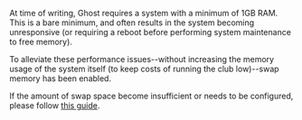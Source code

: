 At time of writing, Ghost requires a system with a minimum of 1GB RAM.
This is a bare minimum, and often results in the system becoming unresponsive
(or requiring a reboot before performing system maintenance to free memory).

To alleviate these performance issues--without increasing the memory usage of
the system itself (to keep costs of running the club low)--swap memory has been
enabled.

If the amount of swap space become insufficient or needs to be configured,
please follow [this guide][swapspace-guide].

[swapspace-guide]: (https://www.digitalocean.com/community/tutorial_collections/how-to-add-swap-space)
